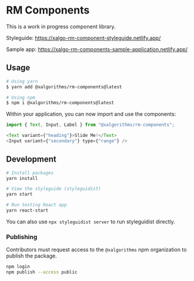 # RM Components

This is a work in progress component library.

Styleguide: <https://xalgo-rm-component-styleguide.netlify.app/>

Sample app: <https://xalgo-rm-components-sample-application.netlify.app/>

## Usage

```sh
# Using yarn
$ yarn add @xalgorithms/rm-components@latest

# Using npm
$ npm i @xalgorithms/rm-components@latest
```

Within your application, you can now import and use the components:

```js
import { Text, Input, Label } from "@xalgorithms/rm-components";

<Text variant={"heading"}>Slide Me!</Text>
<Input variant={"secondary"} type={"range"} />
```

## Development

```sh
# Install packages
yarn install

# View the styleguide (styleguidist)
yarn start

# Run testing React app
yarn react-start
```

You can also use `npx styleguidist server` to run styleguidist directly.

### Publishing

Contributors must request access to the `@xalgorithms` npm organization to publish the package.

```sh
npm login
npm publish --access public
```
